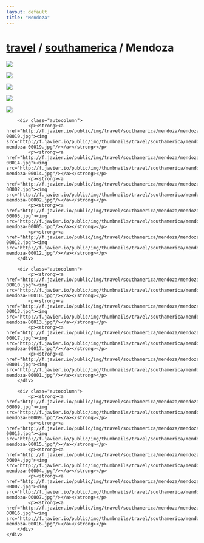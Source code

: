 ```yaml
---
layout: default
title: "Mendoza"
---
```


<h1 class="page" style="padding-left:0%;"><a href="/travel.html">travel</a> / <a href="/travel/southamerica.html">southamerica</a> / Mendoza</h1>
<div class="page">
    <div class="autowide">
        <div class="autocolumn">
            <p><strong><a href="http://f.javier.io/public/img/travel/southamerica/mendoza/mendoza-00008.jpg"><img src="http://f.javier.io/public/img/thumbnails/travel/southamerica/mendoza/thumbnail-mendoza-00008.jpg"/></a></strong></p>
            <p><strong><a href="http://f.javier.io/public/img/travel/southamerica/mendoza/mendoza-00006.jpg"><img src="http://f.javier.io/public/img/thumbnails/travel/southamerica/mendoza/thumbnail-mendoza-00006.jpg"/></a></strong></p>
            <p><strong><a href="http://f.javier.io/public/img/travel/southamerica/mendoza/mendoza-00018.jpg"><img src="http://f.javier.io/public/img/thumbnails/travel/southamerica/mendoza/thumbnail-mendoza-00018.jpg"/></a></strong></p>
            <p><strong><a href="http://f.javier.io/public/img/travel/southamerica/mendoza/mendoza-00003.jpg"><img src="http://f.javier.io/public/img/thumbnails/travel/southamerica/mendoza/thumbnail-mendoza-00003.jpg"/></a></strong></p>
            <p><strong><a href="http://f.javier.io/public/img/travel/southamerica/mendoza/mendoza-00011.jpg"><img src="http://f.javier.io/public/img/thumbnails/travel/southamerica/mendoza/thumbnail-mendoza-00011.jpg"/></a></strong></p>
        </div>

        <div class="autocolumn">
            <p><strong><a href="http://f.javier.io/public/img/travel/southamerica/mendoza/mendoza-00019.jpg"><img src="http://f.javier.io/public/img/thumbnails/travel/southamerica/mendoza/thumbnail-mendoza-00019.jpg"/></a></strong></p>
            <p><strong><a href="http://f.javier.io/public/img/travel/southamerica/mendoza/mendoza-00014.jpg"><img src="http://f.javier.io/public/img/thumbnails/travel/southamerica/mendoza/thumbnail-mendoza-00014.jpg"/></a></strong></p>
            <p><strong><a href="http://f.javier.io/public/img/travel/southamerica/mendoza/mendoza-00002.jpg"><img src="http://f.javier.io/public/img/thumbnails/travel/southamerica/mendoza/thumbnail-mendoza-00002.jpg"/></a></strong></p>
            <p><strong><a href="http://f.javier.io/public/img/travel/southamerica/mendoza/mendoza-00005.jpg"><img src="http://f.javier.io/public/img/thumbnails/travel/southamerica/mendoza/thumbnail-mendoza-00005.jpg"/></a></strong></p>
            <p><strong><a href="http://f.javier.io/public/img/travel/southamerica/mendoza/mendoza-00012.jpg"><img src="http://f.javier.io/public/img/thumbnails/travel/southamerica/mendoza/thumbnail-mendoza-00012.jpg"/></a></strong></p>
        </div>

        <div class="autocolumn">
            <p><strong><a href="http://f.javier.io/public/img/travel/southamerica/mendoza/mendoza-00010.jpg"><img src="http://f.javier.io/public/img/thumbnails/travel/southamerica/mendoza/thumbnail-mendoza-00010.jpg"/></a></strong></p>
            <p><strong><a href="http://f.javier.io/public/img/travel/southamerica/mendoza/mendoza-00013.jpg"><img src="http://f.javier.io/public/img/thumbnails/travel/southamerica/mendoza/thumbnail-mendoza-00013.jpg"/></a></strong></p>
            <p><strong><a href="http://f.javier.io/public/img/travel/southamerica/mendoza/mendoza-00017.jpg"><img src="http://f.javier.io/public/img/thumbnails/travel/southamerica/mendoza/thumbnail-mendoza-00017.jpg"/></a></strong></p>
            <p><strong><a href="http://f.javier.io/public/img/travel/southamerica/mendoza/mendoza-00001.jpg"><img src="http://f.javier.io/public/img/thumbnails/travel/southamerica/mendoza/thumbnail-mendoza-00001.jpg"/></a></strong></p>
        </div>

        <div class="autocolumn">
            <p><strong><a href="http://f.javier.io/public/img/travel/southamerica/mendoza/mendoza-00009.jpg"><img src="http://f.javier.io/public/img/thumbnails/travel/southamerica/mendoza/thumbnail-mendoza-00009.jpg"/></a></strong></p>
            <p><strong><a href="http://f.javier.io/public/img/travel/southamerica/mendoza/mendoza-00015.jpg"><img src="http://f.javier.io/public/img/thumbnails/travel/southamerica/mendoza/thumbnail-mendoza-00015.jpg"/></a></strong></p>
            <p><strong><a href="http://f.javier.io/public/img/travel/southamerica/mendoza/mendoza-00004.jpg"><img src="http://f.javier.io/public/img/thumbnails/travel/southamerica/mendoza/thumbnail-mendoza-00004.jpg"/></a></strong></p>
            <p><strong><a href="http://f.javier.io/public/img/travel/southamerica/mendoza/mendoza-00007.jpg"><img src="http://f.javier.io/public/img/thumbnails/travel/southamerica/mendoza/thumbnail-mendoza-00007.jpg"/></a></strong></p>
            <p><strong><a href="http://f.javier.io/public/img/travel/southamerica/mendoza/mendoza-00016.jpg"><img src="http://f.javier.io/public/img/thumbnails/travel/southamerica/mendoza/thumbnail-mendoza-00016.jpg"/></a></strong></p>
        </div>
    </div>
</div>
